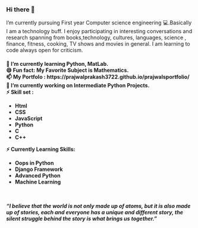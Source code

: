### Hi there 👋
<p>I’m currently pursuing First year Computer science engineering 💻.Basically I am a technology buff. I enjoy participating in interesting conversations and research spanning from books,technology, cultures, languages, science , finance, fitness, cooking, TV shows and movies in general. I am learning to code always open for criticism.

<h4>
  🌱 I’m currently learning Python, MatLab. </br>
  😄 Fun fact: My Favorite Subject is Mathematics.</br>
  📫 My Portfolo : https://prajwalprakash3722.github.io/prajwalsportfolio/ </br>
  🔭 I’m currently working on Intermediate Python Projects. </br>
  ⚡ Skill set :   
  <ul>
            <li>Html</li>
            <li>CSS</li>
            <li>JavaScript</li>
            <li>Python</li>
            <li>C</li>
            <li>C++</li>
         </ul>
   ⚡ Currently Learning Skills: 
   
   <ul>
           <li>Oops in Python</li>
            <li>Django Framework </li>
            <li>Advanced Python</li>
            <li>Machine Learning</li>
         </ul>   
        
         
<br>
</br>
<i>“I believe that the world is not only made up of atoms, but it is also made up of stories, each and everyone has a unique and different story, the silent struggle behind the story is what brings us together.”</i></p>
<!--
**Prajwalprakash3722/Prajwalprakash3722** is a ✨ _special_ ✨ repository because its `README.md` (this file) appears on your GitHub profile.

Here are some ideas to get you started:

- 🔭 I’m currently working on ...
- 🌱 I’m currently learning ...
- 👯 I’m looking to collaborate on ...
- 🤔 I’m looking for help with ...
- 💬 Ask me about ...
- 📫 How to reach me: ...
- 😄 Pronouns: ...
- ⚡ Fun fact: ...
-->

